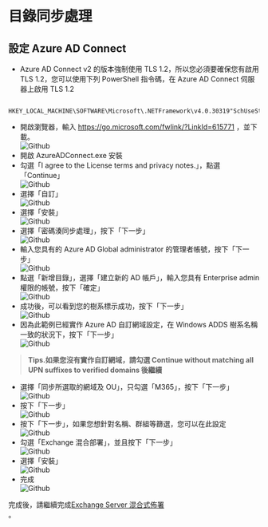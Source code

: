 # 目錄同步處理
## 設定 Azure AD Connect
 - Azure AD Connect v2 的版本強制使用 TLS 1.2，所以您必須要確保您有啟用 TLS 1.2，您可以使用下列 PowerShell 指令碼，在 Azure AD Connect 伺服器上啟用 TLS 1.2<br>
 ````
     HKEY_LOCAL_MACHINE\SOFTWARE\Microsoft\.NETFramework\v4.0.30319"SchUseStrongCrypto"=dword:00000001
 ````
 - 開啟瀏覽器，輸入 https://go.microsoft.com/fwlink/?LinkId=615771 ，並下載。<br>
  ![Github](/Images/aad1.png)<br>
 - 開啟 AzureADConnect.exe 安裝<br>
 - 勾選「I agree to the License terms and privacy notes.」，點選「Continue」<br>
   ![Github](/Images/aad0.png)<br>
 - 選擇「自訂」<br>
  ![Github](/Images/aad11.png)<br>
 - 選擇「安裝」<br>
  ![Github](/Images/aad12.png)<br>
 - 選擇「密碼湊同步處理」，按下「下一步」<br>
  ![Github](/Images/aad13.png)<br>
 - 輸入您具有的 Azure AD Global administrator 的管理者帳號，按下「下一步」<br>
  ![Github](/Images/aad2.png)<br>
 - 點選「新增目錄」，選擇「建立新的 AD 帳戶」，輸入您具有 Enterprise admin 權限的帳號，按下「確定」<br>
  ![Github](/Images/aad3.png)<br>
 - 成功後，可以看到您的樹系標示成功，按下「下一步」<br>
  ![Github](/Images/aad4.png)<br>
 - 因為此範例已經實作 Azure AD 自訂網域設定，在 Windows ADDS 樹系名稱一致的狀況下，按下「下一步」<br>
  ![Github](/Images/aad5.png)<br>
  > **Tips.如果您沒有實作自訂網域，請勾選 Continue without matching all UPN suffixes to verified domains 後繼續** <br>
 - 選擇「同步所選取的網域及 OU」，只勾選「M365」，按下「下一步」<br>
  ![Github](/Images/aad6.png)<br>
 - 按下「下一步」<br>
  ![Github](/Images/aad10.png)<br>
 - 按下「下一步」，如果您想針對名稱、群組等篩選，您可以在此設定<br>
  ![Github](/Images/aad7.png)<br>
 - 勾選「Exchange 混合部署」，並且按下「下一步」<br>
  ![Github](/Images/aad8.png)<br>
 - 選擇「安裝」<br>
  ![Github](/Images/aad12.png)<br>
 - 完成<br>
  ![Github](/Images/aad14.png)<br>
 
 完成後，請繼續完成[Exchange Server 混合式佈署](/ExchangeHybrid.md)<br>。<br>